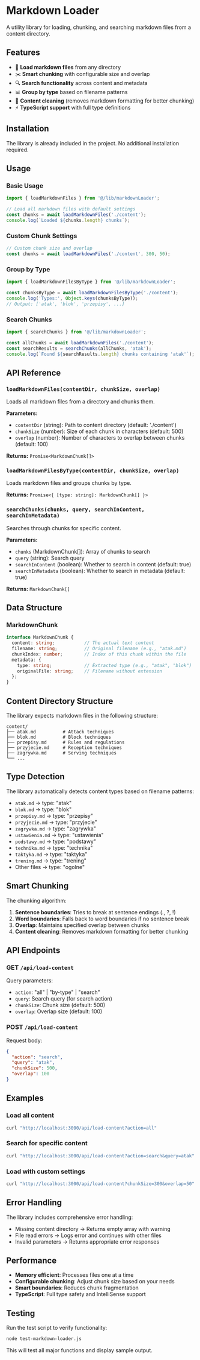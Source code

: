 # Markdown Loader

A utility library for loading, chunking, and searching markdown files from a content directory.

## Features

- 📁 **Load markdown files** from any directory
- ✂️ **Smart chunking** with configurable size and overlap
- 🔍 **Search functionality** across content and metadata
- 📊 **Group by type** based on filename patterns
- 🧹 **Content cleaning** (removes markdown formatting for better chunking)
- ⚡ **TypeScript support** with full type definitions

## Installation

The library is already included in the project. No additional installation required.

## Usage

### Basic Usage

```typescript
import { loadMarkdownFiles } from '@/lib/markdownLoader';

// Load all markdown files with default settings
const chunks = await loadMarkdownFiles('./content');
console.log(`Loaded ${chunks.length} chunks`);
```

### Custom Chunk Settings

```typescript
// Custom chunk size and overlap
const chunks = await loadMarkdownFiles('./content', 300, 50);
```

### Group by Type

```typescript
import { loadMarkdownFilesByType } from '@/lib/markdownLoader';

const chunksByType = await loadMarkdownFilesByType('./content');
console.log('Types:', Object.keys(chunksByType));
// Output: ['atak', 'blok', 'przepisy', ...]
```

### Search Chunks

```typescript
import { searchChunks } from '@/lib/markdownLoader';

const allChunks = await loadMarkdownFiles('./content');
const searchResults = searchChunks(allChunks, 'atak');
console.log(`Found ${searchResults.length} chunks containing 'atak'`);
```

## API Reference

### `loadMarkdownFiles(contentDir, chunkSize, overlap)`

Loads all markdown files from a directory and chunks them.

**Parameters:**
- `contentDir` (string): Path to content directory (default: './content')
- `chunkSize` (number): Size of each chunk in characters (default: 500)
- `overlap` (number): Number of characters to overlap between chunks (default: 100)

**Returns:** `Promise<MarkdownChunk[]>`

### `loadMarkdownFilesByType(contentDir, chunkSize, overlap)`

Loads markdown files and groups chunks by type.

**Returns:** `Promise<{ [type: string]: MarkdownChunk[] }>`

### `searchChunks(chunks, query, searchInContent, searchInMetadata)`

Searches through chunks for specific content.

**Parameters:**
- `chunks` (MarkdownChunk[]): Array of chunks to search
- `query` (string): Search query
- `searchInContent` (boolean): Whether to search in content (default: true)
- `searchInMetadata` (boolean): Whether to search in metadata (default: true)

**Returns:** `MarkdownChunk[]`

## Data Structure

### MarkdownChunk

```typescript
interface MarkdownChunk {
  content: string;           // The actual text content
  filename: string;          // Original filename (e.g., "atak.md")
  chunkIndex: number;        // Index of this chunk within the file
  metadata: {
    type: string;            // Extracted type (e.g., "atak", "blok")
    originalFile: string;    // Filename without extension
  };
}
```

## Content Directory Structure

The library expects markdown files in the following structure:

```
content/
├── atak.md          # Attack techniques
├── blok.md          # Block techniques  
├── przepisy.md      # Rules and regulations
├── przyjecie.md     # Reception techniques
├── zagrywka.md      # Serving techniques
└── ...
```

## Type Detection

The library automatically detects content types based on filename patterns:

- `atak.md` → type: "atak"
- `blok.md` → type: "blok"
- `przepisy.md` → type: "przepisy"
- `przyjecie.md` → type: "przyjecie"
- `zagrywka.md` → type: "zagrywka"
- `ustawienia.md` → type: "ustawienia"
- `podstawy.md` → type: "podstawy"
- `technika.md` → type: "technika"
- `taktyka.md` → type: "taktyka"
- `trening.md` → type: "trening"
- Other files → type: "ogolne"

## Smart Chunking

The chunking algorithm:

1. **Sentence boundaries**: Tries to break at sentence endings (., ?, !)
2. **Word boundaries**: Falls back to word boundaries if no sentence break
3. **Overlap**: Maintains specified overlap between chunks
4. **Content cleaning**: Removes markdown formatting for better chunking

## API Endpoints

### GET `/api/load-content`

Query parameters:
- `action`: "all" | "by-type" | "search"
- `query`: Search query (for search action)
- `chunkSize`: Chunk size (default: 500)
- `overlap`: Overlap size (default: 100)

### POST `/api/load-content`

Request body:
```json
{
  "action": "search",
  "query": "atak",
  "chunkSize": 500,
  "overlap": 100
}
```

## Examples

### Load all content

```bash
curl "http://localhost:3000/api/load-content?action=all"
```

### Search for specific content

```bash
curl "http://localhost:3000/api/load-content?action=search&query=atak"
```

### Load with custom settings

```bash
curl "http://localhost:3000/api/load-content?chunkSize=300&overlap=50"
```

## Error Handling

The library includes comprehensive error handling:

- Missing content directory → Returns empty array with warning
- File read errors → Logs error and continues with other files
- Invalid parameters → Returns appropriate error responses

## Performance

- **Memory efficient**: Processes files one at a time
- **Configurable chunking**: Adjust chunk size based on your needs
- **Smart boundaries**: Reduces chunk fragmentation
- **TypeScript**: Full type safety and IntelliSense support

## Testing

Run the test script to verify functionality:

```bash
node test-markdown-loader.js
```

This will test all major functions and display sample output.











